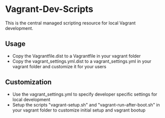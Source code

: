 Vagrant-Dev-Scripts
===================

This is the central managed scripting resource for local Vagrant development.


Usage
-----

* Copy the Vagrantfile.dist to a Vagrantfile in your vagrant folder
* Copy the vagrant_settings.yml.dist to a vagrant_settings.yml in your vagrant folder and customize it for your users


Customization
-------------

* Use the vagrant_settings.yml to specify developer specific settings for local development
* Setup the scripts "vagrant-setup.sh" and "vagrant-run-after-boot.sh" in your vagrant folder to customize initial setup and vagrant bootup


